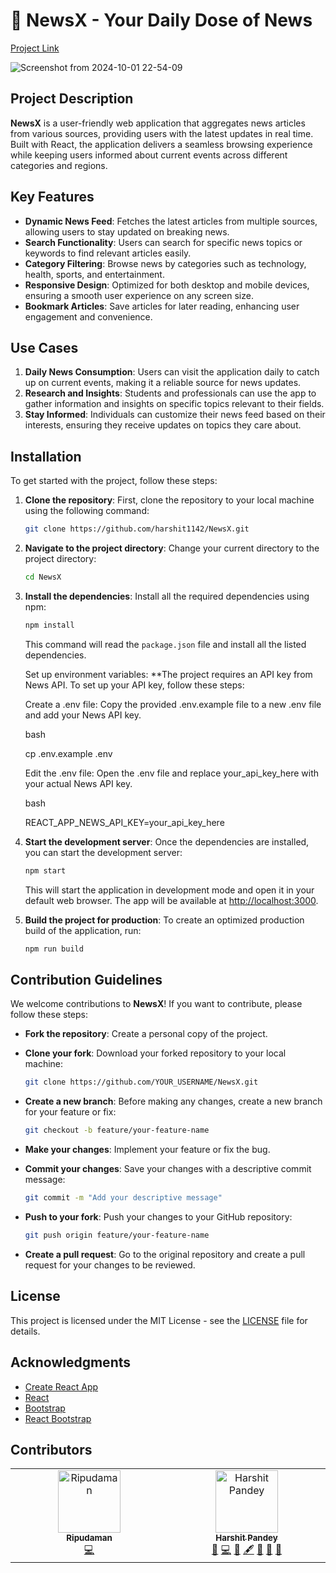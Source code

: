 # 📰 NewsX - Your Daily Dose of News

[Project Link](https://news-x-hazel.vercel.app/)

![Screenshot from 2024-10-01 22-54-09](https://github.com/user-attachments/assets/0ed758fc-136b-4a29-9f39-9e9c3fa3297d)

## Project Description

**NewsX** is a user-friendly web application that aggregates news articles from various sources, providing users with the latest updates in real time. Built with React, the application delivers a seamless browsing experience while keeping users informed about current events across different categories and regions.

## Key Features

- **Dynamic News Feed**: Fetches the latest articles from multiple sources, allowing users to stay updated on breaking news.
- **Search Functionality**: Users can search for specific news topics or keywords to find relevant articles easily.
- **Category Filtering**: Browse news by categories such as technology, health, sports, and entertainment.
- **Responsive Design**: Optimized for both desktop and mobile devices, ensuring a smooth user experience on any screen size.
- **Bookmark Articles**: Save articles for later reading, enhancing user engagement and convenience.

## Use Cases

1. **Daily News Consumption**: Users can visit the application daily to catch up on current events, making it a reliable source for news updates.
2. **Research and Insights**: Students and professionals can use the app to gather information and insights on specific topics relevant to their fields.
3. **Stay Informed**: Individuals can customize their news feed based on their interests, ensuring they receive updates on topics they care about.

## Installation

To get started with the project, follow these steps:

1. **Clone the repository**: First, clone the repository to your local machine using the following command:

   ```bash
   git clone https://github.com/harshit1142/NewsX.git
   ```

2. **Navigate to the project directory**: Change your current directory to the project directory:

   ```bash
   cd NewsX

   ```

3. **Install the dependencies**: Install all the required dependencies using npm:

   ```bash
   npm install
   ```

   This command will read the `package.json` file and install all the listed dependencies.

   Set up environment variables: \*\*The project requires an API key from News API. To set up your API key, follow these steps:

   Create a .env file: Copy the provided .env.example file to a new .env file and add your News API key.

   bash

   cp .env.example .env

   Edit the .env file: Open the .env file and replace your_api_key_here with your actual News API key.

   bash

   REACT_APP_NEWS_API_KEY=your_api_key_here

4. **Start the development server**: Once the dependencies are installed, you can start the development server:

   ```bash
   npm start
   ```

   This will start the application in development mode and open it in your default web browser. The app will be available at [http://localhost:3000](http://localhost:3000).

5. **Build the project for production**: To create an optimized production build of the application, run:
   ```bash
   npm run build
   ```

## Contribution Guidelines

We welcome contributions to **NewsX**! If you want to contribute, please follow these steps:

- **Fork the repository**: Create a personal copy of the project.
- **Clone your fork**: Download your forked repository to your local machine:

  ```bash
  git clone https://github.com/YOUR_USERNAME/NewsX.git
  ```

- **Create a new branch**: Before making any changes, create a new branch for your feature or fix:

  ```bash
  git checkout -b feature/your-feature-name
  ```

- **Make your changes**: Implement your feature or fix the bug.

- **Commit your changes**: Save your changes with a descriptive commit message:

  ```bash
  git commit -m "Add your descriptive message"
  ```

- **Push to your fork**: Push your changes to your GitHub repository:

  ```bash
  git push origin feature/your-feature-name
  ```

- **Create a pull request**: Go to the original repository and create a pull request for your changes to be reviewed.

## License

This project is licensed under the MIT License - see the [LICENSE](LICENSE) file for details.

## Acknowledgments

- [Create React App](https://create-react-app.dev/)
- [React](https://reactjs.org/)
- [Bootstrap](https://getbootstrap.com/)
- [React Bootstrap](https://react-bootstrap.github.io/)



## Contributors

<!-- ALL-CONTRIBUTORS-LIST:START - Do not remove or modify this section -->
<!-- prettier-ignore-start -->
<!-- markdownlint-disable -->
<table>
  <tbody>
    <tr>
      <td align="center" valign="top" width="14.28%"><a href="https://github.com/Ripudaman4742"><img src="https://avatars.githubusercontent.com/u/44752831?v=4?s=100" width="100px;" alt="Ripudaman"/><br /><sub><b>Ripudaman</b></sub></a><br /><a href="#code-ripu2" title="Code">💻</a></td>
      <td align="center" valign="top" width="14.28%"><a href="https://github.com/harshit1142"><img src="https://avatars.githubusercontent.com/u/112557145?v=4?s=100" width="100px;" alt="Harshit Pandey"/><br /><sub><b>Harshit Pandey</b></sub></a><br /><a href="#design-harshit1142" title="Design">🎨</a> <a href="#code-harshit1142" title="Code">💻</a> <a href="#bug-harshit1142" title="Bug reports">🐛</a> <a href="#content-harshit1142" title="Content">🖋</a> <a href="#data-harshit1142" title="Data">🔣</a> <a href="#projectManagement-harshit1142" title="Project Management">📆</a> <a href="#review-harshit1142" title="Reviewed Pull Requests">👀</a></td>
    </tr>
  </tbody>
</table>

<!-- markdownlint-restore -->
<!-- prettier-ignore-end -->

<!-- ALL-CONTRIBUTORS-LIST:END -->
